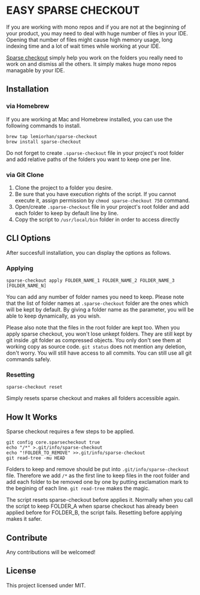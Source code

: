 # EASY SPARSE CHECKOUT  

If you are working with mono repos and if you are not at the beginning of your product, you may need to deal with huge number of files in your IDE. Opening that number of files might cause high memory usage, long indexing time and a lot of wait times while working at your IDE.

[Sparse checkout](https://git-scm.com/docs/git-read-tree) simply help you work on the folders you really need to work on and dismiss all the others. It simply makes huge mono repos managable by your IDE.

## Installation

### via Homebrew
If you are working at Mac and Homebrew installed, you can use the following commands to install.
```
brew tap lemiorhan/sparse-checkout
brew install sparse-checkout
```
Do not forget to create `.sparse-checkout` file in your project's root folder and add relative paths of the folders you want to keep one per line.


### via Git Clone
1. Clone the project to a folder you desire. 
2. Be sure that you have execution rights of the script. If you cannot execute it, assign permission by `chmod sparse-checkout 750` command.
3. Open/create `.sparse-checkout` file in your project's root folder and add each folder to keep by default line by line.
4. Copy the script to `/usr/local/bin` folder in order to access directly 

## CLI Options

After succesfull installation, you can display the options as follows.

### Applying

```
sparse-checkout apply FOLDER_NAME_1 FOLDER_NAME_2 FOLDER_NAME_3 [FOLDER_NAME_N]
```
You can add any number of folder names you need to keep. Please note that the list of folder names at `.sparse-checkout` folder are the ones which will be kept by default. By giving a folder name as the parameter, you will be able to keep dynamically, as you wish.

Please also note that the files in the root folder are kept too. When you apply sparse checkout, you won't lose unkept folders. They are still kept by git inside .git folder as compressed objects. You only don't see them at working copy as source code. `git status` does not mention any deletion, don't worry. You will still have access to all commits. You can still use all git commands safely.

### Resetting
```
sparse-checkout reset
```
Simply resets sparse checkout and makes all folders accessible again.

## How It Works

Sparse checkout requires a few steps to be applied.
```
git config core.sparsecheckout true
echo "/*" >.git/info/sparse-checkout
echo "!FOLDER_TO_REMOVE" >>.git/info/sparse-checkout
git read-tree -mu HEAD
```
Folders to keep and remove should be put into `.git/info/sparse-checkout` file. Therefore we add `/*` as the first line to keep files in the root folder and add each folder to be removed one by one by putting exclamation mark to the begining of each line. `git read-tree` makes the magic.

The script resets sparse-checkout before applies it. Normally when you call the script to keep FOLDER_A when sparse checkout has already been applied before for FOLDER_B, the script fails. Resetting before applying makes it safer.

## Contribute

Any contributions will be welcomed!

## License

This project licensed under MIT.
